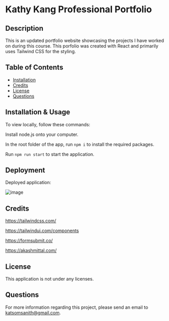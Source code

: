 # Kathy Kang Professional Portfolio

  ## Description

  This is an updated portfolio website showcasing the projects I have worked on during this course. This porfolio was created with React and primarily uses Tailwind CSS for the styling.

  ## Table of Contents
  
  - [Installation](#installation)
  - [Credits](#credits)
  - [License](#license)
  - [Questions](#questions)

  ## Installation & Usage

  To view locally, follow these commands:
   
  Install node.js onto your computer.
  
  In the root folder of the app, run `npm i` to install the required packages.
  
  Run `npm run start` to start the application.
  
  ## Deployment
  
  Deployed application: 
  
  ![image](https://user-images.githubusercontent.com/105574653/205471412-66e05d58-579d-4b3b-8760-d896ab60b378.png)

  ## Credits

  https://tailwindcss.com/
  
  https://tailwindui.com/components
  
  https://formsubmit.co/
  
  https://akashmittal.com/

  ## License

  This application is not under any licenses.

  ## Questions

  For more information regarding this project, please send an email to katsomsanith@gmail.com.
